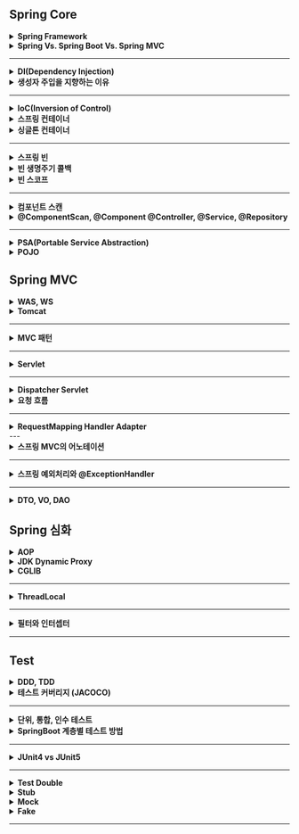 ## Spring Core

<details>
    <summary><b>Spring Framework</b></summary>

## 정리
### 스프링 프레임워크란?
- 자바 엔터프라이즈 개발을 편하게 해주는 경량급 오픈소스 애플리케이션 프레임워크
### 특징
- 프레임워크 
  - 응용 프로그램이나 소프트웨어 솔루션 개발을 수월하기 위해 구조, 틀이 제공된 소프트웨어 환경
- 애플리케이션 프레임워크
  - 특정 계층이나 기술, 업무 분야에 국한되지 않고 애플리케이션 전 영역을 포괄하는 범용적인 프레임워크
  - 애플리케이션 개발을 편하게 해준다.
- 경량급
  - 실제 스프링의 코드가 작은 규모로 되어있다는 뜻이 아니라 개발 환경이나 서버 환경이 더 가볍다는 의미이다.
  - EJB 는 WAS 를 이용하여 개발환경을 갖추는데 비용이 컸지만, Spring 은 톰캣이나 제티 등 가벼운 서버 환경에서도 동작한다.
    - 개발 과정이 더 편리해지고 생산성과 품질면에서 유리하다.
- 자바 엔터프라이즈 개발이 편하다.
  - 로우 레벨을 신경쓰지 않고 비즈니스 로직만 구현하는데 집중할 수 있다.
- 오픈 소스
  - 유연한 개발을 통해 버그와 문제점이 빠르게 발견된다.
  - 하지만 개발이 계속 될 것이라는 보장이 없다.
- POJO 기반
  - POJO(Plain Old Java Object) 기반으로 특정한 기술과 환경에 종속되지 않는 코드를 만들고 쉬운 개발을 보장해준다.
  - AOP, DI, PSA
## 예상 질문

## 참조
- https://incheol-jung.gitbook.io/docs/study/tobys-spring/undefined/8
</details>

<details>
    <summary><b>Spring Vs. Spring Boot Vs. Spring MVC</b></summary>

## 정리
### Spring
- 애플리케이션 개발을 편하게 해준는 자바의 프레임워크로 IoC 와 DI 를 통해 느슨한 결합을 유지할 수 있게 합니다.
### Spring Boot
- 스프링 프레임워크의 모듈로 설정 과정을 최소화 하도록 돕습니다. 
- 특징
  - 자동 설정
  - 내장 서버 제공 (톰캣, 제티)
  - in-memory DB 제공(H2)
  - 의존성의 버전 관리 (starter)
  - boilerplate code 빈도 낮춤
### Spring MVC
- 웹 애플리케이션 개발을 위한 MVC 프레임워크로 HTTP 기반입니다.
- 특징
  - MVC 패턴
  - 웹 애플리케이션을 위한 설정이 되어있음
## 예상 질문

## 참조
- https://www.javatpoint.com/spring-vs-spring-boot-vs-spring-mvc
</details>

---

<details>
    <summary><b>DI(Dependency Injection)</b></summary>

## 정리
### DI 란?
- 외부에서 두 객체 간의 관계를 결정해주는 디자인 패턴
- 인터페이스를 사이에 둬서 클래스 레벨에서 의존관계가 고정되지 않도록 하고 런타임 시에 관계를 동적으로 주입하여 유연성을 높이고 결합도를 낮출 수 있다.
### 생성자 주입
- 생성자를 통해 의존관계를 주입하는 방식
- 생성자의 호출 시점에 1회 호출되는 것이 보장된다.
### Setter 주입
- Setter 를 통해 의존 관계를 주입하는 방법
- 주입받는 객체가 변경될 가능성이 있는 경우에 사용
### 필드 주입
- 필드에 바로 의존 관계를 주입하는 방법
- 외부에서 접근이 불가능해서 테스트 코드 작성에 어려움이 존재한다.
- DI 프레임워크가 강제된다.
## 예상 질문

## 참조
- https://mangkyu.tistory.com/150
</details>

<details>
    <summary><b>생성자 주입을 지향하는 이유</b></summary>

## 정리
- 객체의 불변성 확보
- 테스트 코드 작성 용이
- final 키워드 작성
- 스프링에 비침투적인 코드 작성
- 순환 참조 에러 방지
## 예상 질문

## 참조
- https://mangkyu.tistory.com/125
</details>

---

<details>
    <summary><b>IoC(Inversion of Control)</b></summary>

## 정리
### IoC 란?
- 객체의 생성과 의존 관계 설정 등의 제어권을 넘기는 것을 의미한다. 애플리케이션 코드가 아니라 IoC 컨테이너에 의해 제어된다.
## 예상 질문

## 참조

</details>

<details>
    <summary><b>스프링 컨테이너</b></summary>

## 정리
### 스프링 컨테이너 (IoC 컨테이너)란?
![spring_container](images/spring_container.png)
- 스프링에서 IoC 를 담당하는 컨테이너로, 객체의 생명주기를 관리한다.
- 빈 팩토리: 오브젝트의 생성과 오브젝트 사이의 런타임 관계를 설정하는 DI 관점으로 볼 때의 컨테이너
- 애플리케이션 컨텍스트: DI 를 위한 여러 컨테이너 기능을 추가한 것
  - 빈 사이에 이벤트를 발생시키고 이를 전달받는 기능
  - 국제화가 지원되는 텍스트 메시지를 관리하는 기능
  - 리스너로 등록된 빈에게 이벤트 발생을 알려주는 기능
- 빈을 등록, 생성, 등록, 반환하는 역할을 수행한다.
## 예상 질문

## 참조
- https://dev-coco.tistory.com/80
</details>

<details>
    <summary><b>싱글톤 컨테이너</b></summary>

## 정리
### 싱글톤이란?
- 하나의 클래스에 하나의 인스턴스만 존재하는 것
- 적합한 객체
  - 상태가 없는 공유 객체
  - 읽기 전용 객체
- 장점
  - 불푤요한 메모리 누수를 방지
  - 클래스 간에 데이터 공유가 쉽다.
- 단점
  - 테스트 하기가 힘들다.
  - 서버 환경에서 싱글톤을 보장할 수 없다. (JVM 이 분산되어 설치된 경우)
  - 의존 관계 상으로 클라이언트가 구체 클래스에 의존하게 된다.(DIP 위반)
### 자바 싱글톤과 스프링 싱글톤
- 스프링에서는 객체들을 싱글톤으로 관리한다. 이 객체들을 빈이라고 한다.
- 객체의 생명주기를 위임함으로써 자바 싱글톤의 단점을 극복할 수 있다.
### 싱글톤 컨테이너
- 스프링에서 싱글톤 형태의 오브젝트를 만들고 관리하는 기능을 수행한다.
- 싱글톤 레지스트리라고도 한다.
## 예상 질문

## 참조
- https://tecoble.techcourse.co.kr/post/2020-11-07-singleton/
- https://mangkyu.tistory.com/153
- https://catsbi.oopy.io/6c4846a1-130d-4aba-94ea-e630cc15056d
</details>

---

<details>
    <summary><b>스프링 빈</b></summary>

## 정리
### 스프링 빈이란?
- 컨테이너 안에 들어있는 객체
- 스프링 컨테이너에 의해 관리되는 자바 객체(POJO)
### 등록
- Component Scan
  - `@Component` 를 명시하여 빈을 추가한다. (이외에도 `@Controller`, `@Service`... 등등)
  - 개발자가 직접 컨트롤이 가능한 클래스들의 경우
  - 클래스 또는 인터페이스에 붙임
- `@Bean`
  - `@Configuration` 이 달린 클래스에서 빈으로 등록하면 된다.
  - 개발자가 컨토롤이 불가능한 외부 라이브러리들을 Bean 으로 등록할 경우
  - 메서드 또는 어노테이션에 붙임
- xml 등록
### Bean Lite Mode
- 다음과 같이 빈을 등록할 수 있다.
```java
@Configuration
public class AppConfig {

    @Bean
    public MemberService memberService() {
        return new MemberServiceImpl(memberRepository());
    }

    @Bean
    public OrderService orderService() {
        return new OrderServiceImpl(memberRepository(), discountPolicy());
    }

    @Bean
    public MemberRepository memberRepository() {
        return new MemoryMemberRepository();
    }
}
```
- 위와 같이 등록한 경우 memberService 와 orderService 에서 각각 다른 MemoryMemberRepository 인스턴스를 사용한다고 생각할 수 있다.
- 스프링에서는 CGLIB 를 통해 바이트코드를 조작하여 인스턴스가 있으면 해당 인스턴스를 사용하고 없으면 인스턴스를 생성하는 방식으로 동작한다.
- 이때 `@Configuration` 대신 `@Component` 를 사용하면 Bean Lite Mode 로 동작하는데
  - Bean Lite Mode 는 CGLIB 를 이용하여 바이트 코드 조작을 하지 않는 방식을 의미한다.
  - 싱글톤을 보장하지 않는다.
## 예상 질문
- 스프링 빈(싱글톤 스코프)는 Thread-safe 한가?
  - 싱글톤 레지스트리를 통해 private 생성자, static 변수 등의 코드 없이 비즈니스 로직에 집중하고 테스트 코드에 용이한 싱글톤 객체를 제공하는 것뿐지지, 동기화 문제는 개발자가 처리해야 한다.
## 참조
- https://steady-coding.tistory.com/594
</details>

<details>
    <summary><b>빈 생명주기 콜백</b></summary>

## 정리
### Singleton 생명주기
1. 스프링 컨테이너 생성
2. 스프링 빈 생성
3. 의존 관계 주입
4. 초기화 콜백
5. 사용
6. 소멸전 콜백
7. 스프링 종료
### Prototype 생명주기
1. 스프링 컨테이너 생성
2. 스프링 빈 생성
3. 의존 관계 주입
4. 초기화 콜백
5. 사용
6. GC 에 의해 수거
## 예상 질문

## 참조

</details>

<details>
    <summary><b>빈 스코프</b></summary>

## 정리
### Singleton 빈
- 스프링 컨테이너에서 한번만 생성되며, 컨테이너가 사라질 때 제거된다.
- 스코프가 명시되지 않으면 싱글톤 빈이다.
- `@Scope("singletone")`
- 적합한 객체
  - 사용할 때마다 상태가 달라져야 하는 객체
  - 쓰기가 가능한 상태가 있는 객체
### Prototype 빈
- DI 가 발생할 때마다 새로운 객체가 생성되어 주입된다.
- 빈 소멸에 스프링 컨테이너가 관여하지 않고 GC 에 의해 빈이 제거된다.
- `@Scope("prototype")`
- 적합한 객체
  - 상태가 없는 공유 객체
  - 읽기 전용으로만 상태를 가진 객체
  - 쓰기가 가능한 상태를 지니면서 사용 빈도가 높은 객체(동기화 필요)
### 웹 스코프
- Spring MVC 를 사용할 경우 제공
- 웹 환경에서만 동작하는 스코프
  - 특정 주기가 끝날 때까지 관리한다.
#### 종류
- Request
  - HTTP 요청 하나가 들어오고 나갈 때까지 유지되는 스코프
  - 각각의 HTTP 요청마다 별도의 빈 인스턴스가 생성되고 관리된다.
- Session
  - HTTP Session 과 동일한 생명 주기를 가지는 스코프
- Application
  - 서블릿 컨텍스트와 동일한 생명 주기를 가지는 스코프
- WebSocket
  - 웹 소켓과 동일한 생명 주기를 가지는 스코프
## 예상 질문

## 참조

</details>

---

<details>
    <summary><b>컴포넌트 스캔</b></summary>

## 정리
### 컴포넌트 스캔이란?
- 빈으로 등록할 클래스들을 스프링 빈으로 등록해주는 과정
- `@Component` 를 가진 클래스가 대상
### 특징
- 빈 이름
  - 가장 앞 문자를 소문자로 바꾼 것이 빈 이름이 된다.
  - MemberService -> memberService
  - 수동 지정: `@Component("name")`
- 컴포넌트 스캔 범위: `@ComponentScan` 이 있는 파일의 패키지 아래를 찾는다.
  - basePackages, basePackageClasses 로 지정 가능
- 주의할 점
  - 하나의 인터페이스에 여러 구현체가 있을 때, 하나의 구현체에만 @Component 를 붙여야 충돌을 피할 수 있다.
    - 만약 여러 곳에 @Component 를 붙인다면, @Qualifier, @Primary 등을 이용해 충돌을 해결할 수 있다.
## 예상 질문

## 참조
- https://velog.io/@neity16/Spring-%ED%95%B5%EC%8B%AC-%EC%9B%90%EB%A6%AC-%EA%B8%B0%EB%B3%B8%ED%8E%B8-6-%EC%BB%B4%ED%8F%AC%EB%84%8C%ED%8A%B8-%EC%8A%A4%EC%BA%94Component-Scan-DI
</details>

<details>
    <summary><b>@ComponentScan, @Component @Controller, @Service, @Repository</b></summary>

## 정리
### @ComponentScan
- 해당 어노테이션이 있는 패키지를 기준으로 스캔 작업이 일어난다.
- stereotype 어노테이션들이 붙은 클래스들을 찾아 컨테이너에 등록한다.
- stereotype 을 여러 개로 나눈 이유는 가독성과 다른 처리를 위함이다.(`@Repository` 의 `DataAccessExection` 처리)
### @Component
- 스프링 빈으로 등록하기 위해 표시하는 기본 어노테이션
### @Configuration
- 빈 등록 클래스인 것을 나타내는 어노테이션
### @Controller
- Web MVC 에서 자주 사용하는 어노테이션으로 Controller 를 명시하기 위해 사용한다.
- vs `@RestController`
  - `@RestController` 는 Restful 서비스를 제공하기 위해 `@Controller` 를 확장한 개념이다.
  - `@Controller` 에 `@ResponseBody` 를 추가한 것이다.
  - View 를 통해 출력되지 않고 데이터 타입에 따라 MessageConverter 를 통해 변환이 된다.
### @Service
- 서비스 레이어라는 것을 표시하기 위한 어노테이션
### @Repository
- Repository 레이어라는 것을 표시하는 레이어
- DAO 메서드에서 발생하는 Unchecked Exception 를 `DataAccessException` 로 변환하는 역할 수행
## 예상 질문

## 참조

</details>

---

<details>
    <summary><b>PSA(Portable Service Abstraction)</b></summary>

## 정리
### PSA 란?
- 추상화 계층을 통해 기반 로직을 숨겨 개발자에게 편의성을 제공해주는 것
- 내부 구현과 관계 없이 외부에서 접근할 수 있는 구조이다.
  - POJO 원칙을 따른 Spring 의 기능으로, Spring 에서 사용하는 라이브러리들은 PSA 를 지켜야 한다.
### Spring Web MVC
- HttpServlet 을 상속받아 서블릿을 작성하는 부분을 추상화하였다.
#### 편의성 제공
- `@Controller` 어노테이션을 통해 요청을 매핑하는 컨트롤러로 역할을 부여할 수 있다.
- `@GetMapping` 과 `@PostMapping` 을 통해 요청을 매핑할 수 있다.
- 어노테이션을 통해 doPost(), doGet() 메서드를 구현하는 작업을 하지 않아도 된다.
> 서블릿 사용
```java
   public class FooServlet extends HttpServlet {
    
       // GET
       @Override
       protected void doGet(HttpServletRequest req, HttpServletResponse resp) throws ServletException, IOException {
           super.doGet(req, resp);
       }
   	
       // POST
       @Override
       protected void doPost(HttpServletRequest req, HttpServletResponse resp) throws ServletException, IOException {
           super.doPost(req, resp);
       }
   }
 ```
> 어노테이션 사용
```java
 @Controller
 class FooController {
 
   @GetMapping("/foo/new")
   public String createFoo(Map<String, Object> model) {
       // do something
   }
   
   @PostMapping("/bar/new")
   public String createBar(@Valid Bar bar, BindingResult result) {
       // do something
   }
 
 }
 ```
#### Portable
- 서블릿 기반에서 reactive 기반으로의 변경이 용이하다.
- 서블릿을 사용하는 코드에서 일부 코드만 바꿔주면 webflux 코드로 사용할 수 있다.
- 또한, WAS 또한 Tomcat 이 아닌 netty 로 변경하는 등 기존 코드를 변경하지 않고 기술 스택을 변경할 수 있다.
### Spring Transaction
#### 편의성 제공
- 다음과 같이 복잡한 트랜잭션 설정 코드를 작성하지 않고 `@Transactional` 을 통해 편리하게 트랜잭션 처리를 할 수 있다.
> [Oracle 페이지 예제](https://docs.oracle.com/javase/tutorial/jdbc/basics/transactions.html)
```java
public class Foo { 
  public void updateCoffeeSales(HashMap<String, Integer> salesForWeek) throws SQLException {
    String updateString =
            "update COFFEES set SALES = ? where COF_NAME = ?";
    String updateStatement =
            "update COFFEES set TOTAL = TOTAL + ? where COF_NAME = ?";

    try (PreparedStatement updateSales = con.prepareStatement(updateString);
         PreparedStatement updateTotal = con.prepareStatement(updateStatement))

    {
      con.setAutoCommit(false);
      for (Map.Entry<String, Integer> e : salesForWeek.entrySet()) {
        updateSales.setInt(1, e.getValue().intValue());
        updateSales.setString(2, e.getKey());
        updateSales.executeUpdate();

        updateTotal.setInt(1, e.getValue().intValue());
        updateTotal.setString(2, e.getKey());
        updateTotal.executeUpdate();
        con.commit();
      }
    } catch (SQLException e) {
      JDBCTutorialUtilities.printSQLException(e);
      if (con != null) {
        try {
          System.err.print("Transaction is being rolled back");
          con.rollback();
        } catch (SQLException excep) {
          JDBCTutorialUtilities.printSQLException(excep);
        }
      }
    }
  }
}
```
#### Portable
- JDBC 를 사용하는 `DatasourceTransactionManager`, JPA 를 사용하는 `JpaTransactionManager`, Hibernate 를 사용하는 `HibernateTransactionManager` 등 구현체를 유연하게 바꿀 수 있다.
#### Spring Cache
- `@Cacheable` 를 통해 추상화할 수 있다. 
- JCacheManager, ConcurrentMapCacheManager, EhCacheCacheManager 등 구현체를 바꿔도 정상적으로 동작한다.
## 예상 질문

## 참조
- https://dev-coco.tistory.com/83
- https://www.youtube.com/watch?v=P3vzrqADl8I
</details>

<details>
    <summary><b>POJO</b></summary>

## 정리
### POJO 란?
- Plain Old Java Object 의 약자로 특정 기술(프레임워크, 라이브러리 등) 에 종속적이지 않은 객체를 의미한다.
### 왜 필요한가?
- Spring 이전에 많이 쓰이던 EJB 는 클래스 코드가 EJB 에 지나치게 종속적이라는 문제가 존재했다.
- 이를 해결하기 위해 즉, 특정 기술에 지나치게 의존적이게 되는 현상을 방지하기 위해 POJO 라는 개념이 나오게 되었다.
### 조건
- 특정 규약에 종속되지 않아야 한다.
  - Java 에서 제공하는 API 외에는 종속되는게 없어야 함
- 특정 환경에 종속되지 않아야 한다.
  - 특정 기업의 프레임워크나 서버에서만 동작 가능한 코드로 작성하면 안된다.
- 객체지향적 원리에 충실해야 한다.
  - 단일 책임 원칙을 지켜야 한다.
### 장점
- 장점
  - 테스트하기 편하다.
  - 로우 레벨과 분리되기 때문에 비즈니스 로직에만 집중할 수 있게 된다.
### 특징
- POJO 클래스는 public 이어야 한다.
- 필드의 접근제어자에 대해 제한이 없다.
### vs Java Bean 
- 자바 빈은 제약 사항이 좀 더 많은 POJO 이다.
- 제약 사항
  - Serializable 을 구현해야 한다.
  - 필드의 접근 지정자는 private 이어야 한다.
  - 기본 생성자를 만들어야 한다.
  - getter, setter 이름을 getX, setX 형태로 해야 한다.(boolean 의 경우 isX 가능)
- Java Bean trade-off
  - 가변성
    - setter 로 인해 동시성이나 일관성 이슈가 있다.
  - Boilerplate
    - getter 와 setter 를 통해 코드가 난잡해짐
## 예상 질문

## 참조
- https://mangkyu.tistory.com/281
- https://www.nowwatersblog.com/springboot/springstudy/POJO
- https://www.baeldung.com/java-pojo-class
</details>

## Spring MVC

<details>
    <summary><b>WAS, WS</b></summary>

## 정리
### WAS 란?
- 특정 로직을 처리하는 동적인 컨텐츠를 제공하는 서버 (정적인 컨텐츠도 제공할 수 있다.)
- 예시로는 Tomcat, JBoss, Jeus 등이 존재한다.
### Web Server 란?
- 정적인 컨텐츠를 제공하는 서비스
- 예시로는 Apache, Nginx 등이 존재한다.
### WAS 로 정적인 컨텐츠를 제공하지 않는 이유?
- WAS 는 로직을 처리하는데 집중해야 한다.
- 기능을 분리하여 서버 부하를 방지해야 한다.
- 동적인 컨텐츠가 지연되면 정적 컨텐츠의 제공에도 영향을 받을 수 있다.
- 
## 예상 질문

## 참조
- https://yozm.wishket.com/magazine/detail/1780/
</details>

<details>
    <summary><b>Tomcat</b></summary>

## 정리
### Tomcat 이란?
- WAS 로서 Java EE 기반으로 만들어져 JSP 와 Servlet 을 구동하기 위한 서블릿 컨테이너 역할을 수행한다.
### Apache 
- Web Server 로 정적인 웹페이지를 응답한다.
### Apache Tomcat
- 아파치의 일부 기능을 가져온 톰캣이다.
- 정적인 웹 페이지는 아파치만 사용하고, 동적인 웹페이즈는 톰캣도 같이 이용한다.
## 예상 질문

## 참조

</details>

---

<details>
    <summary><b>MVC 패턴</b></summary>

## 정리
### MVC 패턴이란?
- Model, View, Controller 로 애플리케이션을 구성하는 디자인 패턴이다.
![mvc_pattern](images/mvc_pattern.png)
### Model
- 뷰에 출력할 데이터를 담는다.
- 뷰가 필요한 데이터를 모델에 담기 때문에 뷰는 비즈니스 로직이나 데이터 접근을 몰라도 된다.
### View
- 레이아웃과 화면 처리
### Controller
- HTTP 요청을 받아 파라미터를 검증하고 비즈니스 로직을 수행한다.
- 뷰에 전달할 결과 데이터를 조회하여 모델에 담는다.
- Controller 에 비즈니스 로직을 담는 경우 코드가 너무 비대해져 Service 계층을 넣기도 한다.
### 장단점
- 장점
  - 기능 별로 코드를 분리하여, 가독성을 높이고 재사용성을 증가시킨다.
  - 구조가 단순하다.
- 단점 
  - 뷰와 모델의 완벽한 분리가 어렵고, 애플리케이션이 커질수록 코드가 복잡해지고 유지보수가 어렵다.
### JSP 웹 아키텍쳐
#### Model 1
- 뷰와 로직을 모두 JSP 페이지에서 처리
- 장점
  - 구조가 단순하여 개발 속도가 빠르다.
  - 진입 장벽이 낮다.
- 단점
  - 뷰와 로직이 섞이기 때문에 코드가 복잡해진다.
  - 백엔드와 프론트엔드의 분업이 어렵다.
  - 코드의 재사용성이 낮고 유지보수가 힘들다.
#### Model 2
- JSP 에서 출력만 처리
- 장점
  - 출력을 위한 뷰 코드가 로직 부분과 분리되어 코드가 깔끔해진다.
  - 뷰와 로직의 역할 분담이 수월해진다.
  - 기능에 따라 분리되므로 재사용성이나 유지보수가 좋아진다.
- 단점
  - 구조가 복잡해 개발 속도가 느리고 진입 장벽이 존재한다.
  - 구조 설계를 위한 많은 시간이 필요하다.
## 예상 질문

## 참조
- https://hsp1116.tistory.com/9
</details>

---

<details>
    <summary><b>Servlet</b></summary>

## 정리
### Servlet 이란?
- 클라이언트의 요청을 처리하고, 그 결과를 반환하는 Servlet 클래스의 구현 규칙을 지킨 자바 웹 프로그래밍 기술
### 특징
- 클라이언트의 요청에 대해 동적으로 작동하는 웹 애플리케이션 컴포넌트
- html 을 사용하여 요청에 응답한다.
- Java Thread 이용
- MVC 에서는 Controller 로 이용된다.
- HTTP 프로토콜 서비스를 지원하는 HttpServlet 클래스를 상속받는다.
- UDP 보다 처리 속도가 느리다.
- HTML 변경 시 Servlet 을 재컴파일해야한다.
- 한계점
  - 자바 코드로 HTML 을 작성하기 때문에 코드 작성이 어렵다.
  - 이를 보완하고자 템플릿 엔진이 나왔다.
  - 예) JSP, Thymeleaf, Freemarker
### 동작 방식
![Servlet](images/Servlet.png)
1. 클라이언트가 URL 을 입력하면 HTTP 요청이 서블릿 컨테이너로 전달된다.
2. 요청을 전달받은 서블릿 컨테이너는 HttpServletRequest, HttpServletResponse 객체를 생성한다.
3. web.xml 을 기반으로 사용자가 요청한 URL 에 해당하는 서블릿을 찾는다.
4. 해당 서블릿에서 service() 메서드를 호출하고 HTTP 메서드에 따라 doGet(), doPost() 메서드를 호출한다.
5. 응답이 끝나면 HttpServletRequest, HttpServletResponse 객체를 소멸시킨다.
#### Servlet 생명주기
![Servlet_Life_Cycle](images/Servlet_Life_Cycle.png)
### Servlet Container
- 서블릿을 관리해주는 컨테이너
- 클라이언트의 요청을 전달받아 응답을 할수있게 웹서버와 소켓 통신을 한다.
- 예시: 톰캣
  - 웹 서버와 통신하여 JSP 와 Servlet 이 작동하는 환경을 제공
#### 역할
- 웹서버와 통신 지원
  - 소켓을 생성하고 연결하는 것 등을 추상화시켜 비즈니스 로직에만 집중하게 해준다.
- 서블릿의 생명주기 관리
- 멀티쓰레드 지원 및 관리
  - 요청 하나 당 자바 쓰레드 하나를 생성하여 요청을 처리한다.
- 선언적인 보안 관리
  - 보안 관련 내용을 서블릿이나 자바 코드에 작성하지 않아도 된다.
  - 수정 사항이 생겨도 재컴파일을 하지 않아도 된다.
### JSP
- Java Server Page
- 자바 코드가 들어가있는 HTML 코드
- 웹 프로그래머가 소스 코드를 수정할 경우 디자인 부분을 건들지 않아도 되서 효율적
- HTML 작성을 깔끔하게 작성할 수 있고 동적으로 자바 코드를 넣을 수 있다.
- 서블릿은 데이터의 입력, 수정 등에 대한 제어를 JSP 에게 넘긴다.
#### 동작 방식
![Servlet_Operation](images/Servlet_Operation.png)
- 클라이언트가 JSP 파일을 요청하면 동적으로 데이터를 jsp 파일에 넣어 컨테이너에 전달한다.
- 컨테이너는 해당 JSP 파일을 java 파일로 변환한다.
- WAS 에 의해 JSP 파일은 서블릿 클래스 파일로 컴파일된다.
## 예상 질문

## 참조
- https://mangkyu.tistory.com/14
</details>

---

<details>
    <summary><b>Dispatcher Servlet</b></summary>

## 정리
### Front Controller 패턴
- 서블릿 하나로 클라이언트의 요청을 받는 패턴이다.
- 중복 코드가 없어지고 공통 처리를 할 수 있다.
- Spring MVC 에서는 Dispatcher Servlet 이 해당 역할을 수행한다.
### Dispatcher Servlet
- 표현 계층에서 HTTP 요청을 모두 받는 프론트 컨트롤러이다.
- 공통 작업은 DispatcherServlet 에서 처리하고 세부 작업은 해당 컨트롤러에 위임한다.
## 예상 질문

## 참조

</details>

<details>
    <summary><b>요청 흐름</b></summary>

## 정리
![DispatcherServlet](images/DispatcherServlet.png)
1. HTTP 요청이 들어온다.
2. 핸들러 매핑이 해당 요청을 처리할 컨트롤러를 조회한다.
3. 핸들러를 처리할 핸들러 어댑터를 조회한다.
4. 핸들러 어댑터를 통해 핸들러의 메서드를 실행한다.
5. ModelView 를 반환한다.
6. 뷰 이름을 viewResolver 에게 전달하고 해당하는 View 객체를 반환한다.
7. 뷰에게 모델을 전달한다.
8. HTTP 응답을 내보낸다.
## 예상 질문
- 하나의 컨트롤러로 여러 요청을 받을 수 있을까?
  - 해당 컨트롤러는 싱글턴으로 등록되어 여러 스레드의 요청이 들어와도 하나의 컨트롤러 객체를 공유하며 처리된다. 다만 상태를 가질 경우 Thread-safe 하지 않을 수 있다.
## 참조
- https://tecoble.techcourse.co.kr/post/2021-06-25-dispatcherservlet-part-1/
</details>

---

<details>
    <summary><b>RequestMapping Handler Adapter</b></summary>

## 정리
### @RequestMapping Handler Adapter 란?
- 어노테이션 기반 컨트롤러인 @RequestMapping 을 지원하는 핸들러 어댑터이다.
- HandlerAdapter 인터페이스를 확장하여 구현한 클래스 중 하나이다.
  - RequestMappingHandlerAdapter
  - HttpRequestHandlerAdapter: HttpRequestHandler 처리
  - SimpleControllerHandlerAdapter: Controller 인터페이스 처리
#### 동작 방식
![RequestMappingHandlerAdapter](images/RequestMappingHandlerAdapter.png)
1. 클라이언트의 요청에 따라 HandlerMapping 에서 핸들러를 가져온다. 가져온 핸들러를 통해 핸들러 어댑터를 결정한다.
```java
class DispatcherServlet {
	protected void doDispatch(HttpServletRequest request, HttpServletResponse response) throws Exception {
        // ...
      
		// Determine handler for the current request.
		mappedHandler = getHandler(processedRequest);
		if (mappedHandler == null) {
			noHandlerFound(processedRequest, response);
			return;
		}

		// Determine handler adapter for the current request.
		HandlerAdapter ha = getHandlerAdapter(mappedHandler.getHandler());
		
        // ...
	}
}
```
2. HandlerMethodArgumentResolver 에 의해 클라이언트의 요청에 있는 파라미터들을 객체로 변환한다.
3. 이 때의 핸들러 어댑터가 RequestMappingHandlerAdapter 로 해당 핸들러 어댑터의 handle() 메서드를 실행한다.
```java
class DispatcherServlet {
	protected void doDispatch(HttpServletRequest request, HttpServletResponse response) throws Exception {
        // ...

        // Actually invoke the handler.
        mv = ha.handle(processedRequest, response, mappedHandler.getHandler());
		
        // ...
	}
}
```
4. HandlerMethodReturnValuehandler 에서 응답 값을 변환하고 처리한다.
  - ModelAndView, json 등의 형태로 반환

## 예상 질문
- 
## 참조
- https://kmkunk.tistory.com/149
</details>
---

<details>
    <summary><b>스프링 MVC의 어노테이션</b></summary>

## 정리
### 종류
- @RequestMapping
  - URI 를 Controller 와 매핑할 때 사용
  - 공통 경로를 지정하기 위해 주로 사용
- @GetMapping, @PostMapping, @DeleteMapping, @PutMapping, @PatchMapping
  - HTTP 메서드를 설정함과 동시에 하위 url 설정
- @RequestParam
  - query string 의 값을 가져올 때 사용
  - 값을 변환할 때 등록한 컨버터나 PropertyEditor 에 의존
- @RequestPart
  - multipart/form-data 형태의 요청이 들어올 때 사용
  - HttpMessageConvertor 에 의전
    - Content-Type 헤더에 들어있는 값을 보고 판단
- @RequestBody
  - 클라이언트가 전송하는 Json 형태의 HTTP Body 를 Java 객체로 변환하는 역할 수행
  - MappingJackson2HttpMessageConverter 이용
    - 내부적으로 ObjectMapper 사용
  - 기본 생성자로 객체를 만들고, Getter 나 Setter 등의 메소드로 필드를 찾아 Reflection 으로 값을 설정
- @ModelAttribute
  - form 형태의 HTTP Body 와 요청 파라미터들을 생성자나 Setter 로 바인딩하기 위해 사용
  - 객체의 타입과 파라미터의 타입이 일치하는지 확인하는 작업을 추가로 실행한다.
    - 만약 검증을 통과하지 못하면 BindException 발생
  - 생성자로 값이 설정되고 생성자로 값이 설정되지 않는 필드는 Setter 로 설정
- @RequestHeader
  - HTTP Header 의 정보를 꺼낼 때 사용
- @PathVariable
  - path variable 값을 가져올 때 사용
## 예상 질문
- 
## 참조
- https://devlog-wjdrbs96.tistory.com/401
- https://mangkyu.tistory.com/72
</details>

---

<details>
    <summary><b>스프링 예외처리와 @ExceptionHandler</b></summary>

## 정리
### 스프링 예외처리
- 스프링은 예외 처리를 위해 BasicErrorController 를 구현해두었다.
  - 스프링 부트에서는 예외가 발생하면 기본적으로 /error 로 예외 요청을 다시 전달하도록 WAS 설정을 한다.
  > 컨트롤러(예외발생) -> 인터셉터 -> 서블릿(Dispatcher Servlet) -> 필터 -> WAS -> WAS -> 필터 -> Dispatcher Servlet -> 인터셉터 -> BasicErrorController
- 결론은 에러 컨트롤러를 한번 더 호출한다.
- Spring 은 예외 처리를 비즈니스 로직과 분리하기 위해 HandlerExceptionResolver 인터페이스를 사용한다.
  - 발생한 Exception 을 catch 하고 HTTP 상태나 응답 메시지 등을 설정하는 과정에서 WAS 에서는 정상적으로 응답이 나간것으로 인식한다.
    - 따라서 WAS 를 다시 거쳐 예외 컨트롤러를 거치는 과정을 겪지 않는다.
### HandlerExceptionResolver
- 해당 인터페이스에는 다음과 같은 구현체가 빈으로 등록이 되어있다.(언급한 순서대로 우선순위가 지정되어있음)
  - DefaultErrorAttributes
    - 에러 속성을 저정하며 직접 예외 처리하지 않음
  - ExceptionHandlerExceptionResolver
    - 에러 응답을 위한 Controller 나 ControllerAdvice 에 있는 ExceptionHandler 처리
  - ResponseStatusExceptionResolver
    - HTTP 상태 코드를 지정하는 @ResponseStatus 또는 ResponseStatusException 처리
  - DefaultHandlerExceptionResolver
    - Spring 내부의 기본 예외 처리
#### 흐름
1. ExceptionHandlerResolver 동작
   1. 예외가 발생한 컨트롤러 안에 적합한 @ExceptionHandler 가 있는지 검사
   2. 만약 있다면 처리하고 없다면 @ControllerAdvice 가 붙은 클래스로 넘어가서 다시 검사
   3. 만약 있다면 처리하고 해당 에러에 적합한 @ExceptionHandler 가 없다면 다음 처리기로 넘어감
2. ResponseStatusExceptionResolver 동작
   1. @ResponseStatus 가 있는지 또는 ResponseStatusException 이 있는지 검사
   2. 만약 있다면 ServletResponse 의 sendError() 로 예외가 서블릿까지 전달되고, 서블릿이 BasicErrorController 로 요청 전달
   3. 없다면 다음 처리기로 이동
3. DefaultHandlerExceptionResolver
   1. Spring 의 내부 예외인지 검사하여 맞으면 에러를 처리하고 아니면 넘어감
4. 적합한 ExceptionResolver 가 없으므로 예외가 서블릿까지 전달되고, 서블릿은 SpringBoot 가 실행한 자동 설정에 맞게 BasicErrorController 로 요청을 전달함

### @ResponseStatus
- 에러 HTTP 상태를 변경
- 적용 범위
  - Exception 클래스
  - 메서드에 @ExceptionHandler 와 함께
  - 클래스에 @RestControllerAdvice 와 함께
- WAS 까지 예외를 전달하여 에러 컨트롤러를 재호출하게 한다.
- 한계점
  - 에러 응답의 내용을 수정할 수 없다.
  - 예외 클래스와 강하게 결합되어 같은 예외는 같은 상태와 에러 메시지를 반환한다.
  - 별도의 응답 상태가 필요하다면 예외 클래스를 추가해야 한다.
  - WAS 까지 예외가 전달되어 컨트롤러를 재호출한다.
  - 외부에서 정의한 Exception 클래스에는 사용할 수 없다.
### ResponseStatusException
- 외부 라이브러리에서 정의한 코드에 @ResponseStatus 를 붙일 수 없는 단점을 해결하기 위해 나왔다.
- HTTP 상태와 선택적으로 reason 과 cause 를 추가할 수 있다.
- UncheckedException 을 상속받고 있어 명시적으로 예외를 처리하지 않아도 된다.
- 한계점
  - 직접 예외 처리를 프로그래밍하므로 일관된 예외 처리가 어렵다.
  - 예외 처리 코드가 중복된다.
  - Spring 내부의 예외를 처리하는 것이 어렵다.
  - 예외가 WAS 까지 전달된다.
### @ExceptionHandler
- 유연하게 에러 처리를 하기위해 제공하는 기능
- 적용 범위
  - 컨트롤러의 메서드
  - @ControllerAdvice, @RestControllerAdvice 가 있는 클래스의 메서드
- Exception 클래스들을 속성으로 받아 처리할 예외를 지정할 수 있다.
  - @ResponseStatus 와 같이 사용할 수 있고, 이 때 ResponseEntity 와 같이 사용한다면 ResponseEntity 의 상태 코드가 먼저 적용된다. 
  - @ResponseStatus 와 달리 응답 페이로드를 자유롭게 다룰 수 있다.
- 주의점
  - 속성으로 등록한 예외 클래스와 파라미터로 받는 예외 클래스가 동일해야 한다.
- 한계점
  - 컨트롤러에 넣을 경우, 컨트롤러에 에러 처리 코드가 섞이고 에러 처리 코드가 다른 컨트롤러와 중복될 수 있다.
### @ControllerAdvice, @RestControllerAdvice
- @ExceptionHandler 를 전역적으로 처리할 수 있게 한다.
- 둘의 차이는 json 으로 응답을 내려주는 것의 차이이다.
- 해당 어노테이션이 붙은 클래스는 빈으로 등록되어 전역적으로 에러를 핸들링할 수 있다.
- basePackages 로 특정 클래스나 패키지를 지정할 수 있다.
- 스프링에서는 NoHandlerFoundException 과 같은 예외를 처리하는 클래스를 미리 만들어두었다.
  - ResponseEntityExceptionHandler
  - @ControllerAdvice 가 붙은 클래스는 해당 추상 클래스를 상속받아 일관된 예외 응답을 내려줄 수 있다. 
- 주의할 점
  - 해당 어노테이션을 붙인 클래스가 여러 개가 존재할 경우, @Order 어노테이션으로 순서를 지정해야 한다. 그렇지 않으면 spring 에 의해 임의의 순서대로 처리하게 된다.
## 예상 질문
- 
## 참조
- https://mangkyu.tistory.com/204
</details>

---

<details>
    <summary><b>DTO, VO, DAO</b></summary>

## 정리
### DTO
- 계층 간 데이터의 교환을 위한 자바 Bean
- 로직을 가지지 않는 데이터 클래스이다.
### VO
- 읽기 전용 클래스로 불변 클래스이다.
- 주로 값 타입을 표현하기 위해 사용한다.
- equals() 와 hashcode() 를 재정의하여 내부의 값이 같으면 같은 객체라고 인식하게 한ㄴ다.
### DAO
- DB 의 data 에 접근하기 위한 객체
## 예상 질문
- 
## 참조
- 
</details>

## Spring 심화

<details>
    <summary><b>AOP</b></summary>

## 정리
### AOP 란?
- 관점 지향 프로그래밍으로 공통 관심 사항과 핵심 관심 사항을 분리하는 것을 의미한다.
### 목적
- 소스 코드에서 반복적으로 쓰이는 코드를 Aspect 로 모듈화 하여 핵심 로직에서 분리
- 개발자가 핵심 로직에 집중할 수 있게 한다.
### 주요 용어
![AOP_Concepts](images/AOP_Concepts.png)
- Aspect: 공통된 관심사를 모듈화한 것
- JoinPoint: Advice 가 적용될 수 있는 모든 위치
- Advice: 부가 기능 로직을 정의하는 곳
- PointCut: JoinPoint 중 Advice 가 적용될 위치를 선별하는 표현식
- Target: Aspect 를 적용하는 곳
- Weaving: PointCut 에 의해 결정된 Target 의 JoinPoint 에 Advice 를 적용하는 것
### 장점
- 공통 관심 사항을 핵심 관심 사항으로부터 분리시켜 핵심 로직을 깔끔하게 유지할 수 있다.
- 코드의 가독성, 유지보수성을 높일 수 있다.
- 각각의 모듈에 수정이 필요하면 다른 모듈의 수정 없이 해당 로직만 변경하면 된다.
- 공통 로직을 적용할 대상을 선택할 수 있다.
### Spring AOP 의 동작 방식
1. 다이내믹 프록시 객체의 생성 요청
2. 포인트컷을 통한 부가 기능 대상 여부 확인
3. 어드바이스로 부가 기능 적용
4. 실제 기능 처리
#### 특징
- 자바의 기본 JDK 와 스프링 컨테이너 외에는 다른 기술이 필요하지 않다.
- 스프링 컨테이너가 필요해 부가기능 처리가 어렵다.
### AspectJ AOP
- CGLIB 바이트 조작 라이브러리를 사용한다.
- 타겟 오브젝트의 바이트 코드를 고쳐서 부가기능을 직접 넣는 방식으로 동작한다.
- 프록시를 사용하지 않는 이유
  - 바이트 코드를 조작하면 Spring 과 같은 컨테이너의 도움이 필요하다.
  - 프록시 방식보다 훨씬 강력하고 유연한 AOP 를 제공한다.
- 적용하는 방법
  - 클래스 또는 메서드의 이름 패턴으로 적용
  - 빈의 이름으로 적용
  - 어노테이션으로 적용
## 예상 질문
- 
## 참조
- https://www.baeldung.com/spring-aop
- https://mangkyu.tistory.com/161
</details>

<details>
    <summary><b>JDK Dynamic Proxy</b></summary>

## 정리
### Proxy 패턴
- 디자인 패턴 중 하나로, 오리지널 객체 대신 프록시 객체를 사용해 로직의 흐름을 제어하는 패턴이다.
### JDK Dynamic Proxy 란?
- Java 언어에서 제공하는 라이브러리로, 프록시 객체를 자동으로 생성해준다.
- 인터페이스를 기반으로 프록시를 생성해주는 방식
- 한계점
  - 프록시를 적용하기 위해서 반드시 인터페이스를 생성하야 함
  - 구체 클래로는 빈을 주입받을 수 없고, 반드시 인터페이스로만 주입받아야 함
## 예상 질문
- 
## 참조
- 
</details>

<details>
    <summary><b>CGLIB</b></summary>

## 정리
### CGLIB 란?
- 클래스 기반으로 바이트코드를 조작하여 프록시를 생성하는 방법
- 인터페이스가 없어도 동작한다.
- 제약 사항
  - 기본 생성자가 필요하다.
  - 생성자가 2번 호출된다.
  - final 클래스나 final 메서드에는 적용이 안된다.
## 예상 질문
- 
## 참조
- 
</details>

---

<details>
    <summary><b>ThreadLocal</b></summary>

## 정리
### ThreadLocal 이란?
- 각 쓰레드에 할당되는 저장 공간이다.
- 주의 사항
  - 멀티 쓰레드 환경에서는 쓰레드 풀을 많이 이용하여 비용을 낮춘다.
  - 이런 환경에서 ThreadLocal 를 사용하는 경우 ThreadLocal 변수에 보관된 데이터를 사용이 끝나면 반드시 remove() 를 통해 삭제를 해야 한다.
  - 쓰레드 풀 환경에서는 해당 쓰레드가 재사용될 수 있기 때문에 이전에 사용했던 값을 공유할 수 있다.
#### 활용
- Spring Security
  - 사용자 인증 정보를 전파하기 위해 ThreadLocal 을 사용한다.
- Spring Transaction
  - 트랜잭션 매니저가 트랜잭션 컨텍스트를 전파하는데 ThreadLocal 을 사용한다.
  - 트랜잭션 매니저는 Connection 을 ThreadLocal 로 관리한다.
- 쓰레드에서 안전한 데이터 보관
## 예상 질문
- 
## 참조
- https://icarus8050.tistory.com/95
</details>

---

<details>
    <summary><b>필터와 인터셉터</b></summary>

## 정리
### Filter 란?
- Dispatcher Servlet 에 요청이 전달되기 전/후에 url 패턴에 맞는 모든 요청에 대해 부가 작업을 처리하는 기능 제공
- WAS 단에서 동작하기 때문에 Spring 과 무관하게 동작한다.
- 필터를 추가하기 위해서는 [Filter](https://javaee.github.io/javaee-spec/javadocs/javax/servlet/Filter.html) 인터페이스를 구현하면 된다.
- Request/Response 객체 조작 가능
  - 다른 객체로 바꿀 수 있다.
- Spring 예외 처리의 관리를 받을 수 없다.
  - ControllerAdvice 의 ExceptionHandler 에 잡히지 않는다.
#### 용도
- 공통된 보안 및 인증/인가 관련 작업
- 모든 요청에 대한 로깅 및 감사
- 이미지/데이터 압축 및 문자열 인코딩
- Spring 과 분리되어야 하는 기능
#### 메서드
- init
  - 필터 객체를 초기화하고 서비스에 추가하기 위한 메서드
  - 웹 컨테이너는 해당 메서드를 1회 호출하여 필터 객체를 초기화하고 이후의 요청은 doFilter 메서드에서 처리한다.
- doFilter
  - URL-Pattern 에 맞는 모든 HTTP 요청이 웹 컨테이너에 의해 실행되는 메서드
  - Dispatcher Servlet 으로 요청이 전달되기 전에 실행된다.
  - doFilter 의 파라미터인 FilterChain 의 doFilter 메서드를 통해 다음 필터로 요청을 전달한다.
  - FilterChain 의 doFilter 전/후에 필요한 과정을 넣는다.
- destroy
  - 필터 객체를 서비스에서 제거하고 사용하는 자원을 반환하기 위한 메서드
  - 웹 컨테이너는 해당 메서드를 1회 호출하고 이후 doFilter 에 의해 처리되지 않는다.
### 인터셉터
- Spring 에서 제공하는 기술로, Dispatcher Servlet 이 컨트롤러를 호출하기 전/후에 요청과 응답을 참조하거나 가공할 수 있는 기능을 제공하는 것
- 스프링 빈으로 등록되어 컨테이너의 관리를 받는다.
- 인터셉터를 추가하기 위해서는 HandlerInterceptor 인터페이스를 구현하면 된다.
- Request/Response 객체 조작 불가능
  - 다른 객체로 바꿀 수 없다.
- Spring 예외 처리의 관리를 받을 수 있다.
  - ControllerAdvice 의 ExceptionHandler 에 잡혀 예외 처리가 가능하다.
#### 용도
- 세부적인 보안 및 인증/인가 공통 작업
- API 호출에 대한 로깅 및 감사
- Controller 넘겨주는 정보의 가공
#### 메서드
- preHandle
  - 컨트롤러가 호출되기 전에 실행되기 때문에 전처리 과정이나 요청 정보를 가공하는 경우에 사용된다.
  - 반환값이 true 면 다음 인터셉터나 컨트롤러의 메서드를 호출하지만, false 면 작업을 중단한다.
- postHandle
  - 컨트롤러 이후에 호출되어 후처리 과정에 사용된다.
  - REST API 기반의 Json 데이터를 반환할 때는 잘사용되지 않는다.
- afterCompletion
  - 모든 뷰에서 최종 결과를 생성하는 것을 포함해 모든 작업이 완료된 후에 실행된다.
  - 요청 처리 중에 사용한 리소스를 반환할 때 사용한다.
  - 예외가 발생하더라도 반드시 실행된다.
    - finally 문에 호출 메서드가 포함됨
#### 동작 과정
1. DispatcherServlet 은 HandlerExecutionChain 클래스의 형태로 처리할 Controller 의 메서드를 찾는다.
2. HandlerExceptionChain 에 등록된 인터셉터들을 순차적으로 실행하고 핸들러 어댑터를 통해 Controller 의 메서드를 실행한다.
3. 만약 등록된 인터셉터가 없다면 바로 Controller 메서드를 실행된다.
```java
class DispatcherServlet {
  protected void doDispatch(HttpServletRequest request, HttpServletResponse response) throws Exception {
	  
	// 인터셉터들의 preHandle() 메서드 실행  
    if (!mappedHandler.applyPreHandle(processedRequest, response)) {
      return;
    }

    // Controller 메서드 실행
    mv = ha.handle(processedRequest, response, mappedHandler.getHandler());

    // 인터셉터들의 postHandle() 메서드 실행  
    mappedHandler.applyPostHandle(processedRequest, response, mv);
  }
}
```
```java
class HandlerExceptionChain {

    boolean applyPreHandle(HttpServletRequest request, HttpServletResponse response) throws Exception {
      for (int i = 0; i < this.interceptorList.size(); i++) {
        HandlerInterceptor interceptor = this.interceptorList.get(i);
        if (!interceptor.preHandle(request, response, this.handler)) {
            triggerAfterCompletion(request, response, null);
            return false;
        }
        this.interceptorIndex = i;
      }
      return true;
    }
	
    void applyPostHandle(HttpServletRequest request, HttpServletResponse response, @Nullable ModelAndView mv)
            throws Exception {
    
      for (int i = this.interceptorList.size() - 1; i >= 0; i--) {
        HandlerInterceptor interceptor = this.interceptorList.get(i);
        interceptor.postHandle(request, response, this.handler, mv);
      }
    }
}
```
### AOP vs Interceptor
- 인터셉터 대신에 AOP 를 적용하여 부가 기능을 구현할 수도 있다.
- 하지만 컨트롤러의 호출 과정에 적용되는 부가 기능은 인터셉터를 사용하는 것이 낫다.
  - 컨트롤러는 타입과 실행 메서드가 모두 제각각이기 때문에 포인터컷의 작성이 어렵다.
  - AOP 에서 HttpServletRequest/Response 객체를 얻기 힘들다.
## 예상 질문
- 
## 참조
- https://mangkyu.tistory.com/173
</details>

---

## Test

<details>
    <summary><b>DDD, TDD</b></summary>

## 정리
### DDD 란?
- 도메인 주도 설계라고 부르고, 도메인 패턴을 중심에 놓고 설계하는 방식을 일컫는다.
- 모듈 간의 의존성을 최소화하고 응집성은 최대화하는 것이 목표
- 특징
  - 도메인 그 자체와 도메인 로직에 초점을 맞춘다.
  - 보편적인 언어의 사용
  - 소프트웨어 엔티티와 도메인 컨셉을 가능한 가장 가까이 일치시키는 것
#### 장단점
- 장점
  - S/W 라이프사이클 동안 용이한 커뮤니케이션
  - 모듈화/캡슐화 기반 유연성 향상
  - 현재 상황에 적합한 S/W 개발
- 단점
  - 도메인 전문가 참여 필수 요구
  - 기존 도메인의 관행 개선 어려움
  - 기술적으로 복잡한 프로젝트에 부적합
### TDD 란?
- 테스트 주도 개발로, 반복 테스트를 이용한 소프트웨어 방법론이다.
- 작은 단위의 테스트 케이스를 작성하고 이를 통화하는 코드를 추가하는 단계를 반복하여 구현
#### 개발 주기
- Red: 실패하는 테스트 코드를 먼저 작성한다.
- Green: 테스트 코드를 성공시키기 위한 실제 코드를 작성한다.
- Blue: 중복 코드 제고, 일반화 등의 리팩토링을 수행한다.
#### 장단점
- 장점
  - 보다 튼튼한 객체지향적인 코드 생산
  - 재셜계 시간의 단축
  - 디버깅 시간 단축
  - 테스트 문서 대체 가능
  - 추가 구현의 용이함
- 단점
  - 생산성의 저하
## 참조
- https://incheol-jung.gitbook.io/docs/q-and-a/architecture/ddd
- https://hanamon.kr/tdd%EB%9E%80-%ED%85%8C%EC%8A%A4%ED%8A%B8-%EC%A3%BC%EB%8F%84-%EA%B0%9C%EB%B0%9C/
- http://blog.skby.net/%EB%8F%84%EB%A9%94%EC%9D%B8-%EC%A3%BC%EB%8F%84-%EC%84%A4%EA%B3%84-ddd-domain-driven-design/
</details>

<details>
    <summary><b>테스트 커버리지 (JACOCO)</b></summary>

## 정리
### 테스트 커버리지란?
- 시스템 또는 소프트웨어의 테스트를 논할 때 얼마나 테스트가 충분한가를 나타낸 것
### JACOCO
- Java 코드 커버리지를 체크하는 라이브러리
- 테스트코드를 돌리고 그 커버리지 결과를 눈으로 보기 좋도록 html 이나 xml, csv 같은 리포트로 생성

## 참조

</details>

---

<details>
    <summary><b>단위, 통합, 인수 테스트</b></summary>

## 정리
### 단위 테스트
- 소프트웨어 설계의 최소 단위인 모듈이나 컴포넌트에 초첨을 맞춰 테스트하는 것
- 사용자의 요구사항을 기반으로 한 기능성 테스트를 최우선으로 한다.
- 자바에서는 주로 JUnit 으로 테스트한다.
### 통합 테스트
- 단위 테스트가 완료된 모듈들을 결합하여 하나의 시스템으로 완성시키는 과정에서의 테스트
- 모듈 간 또는 통합된 컴포넌트 간의 상호 작용 오류를 검사한다.
- SpringBoot 에서는 `@SpringBootTest` 를 이용한다.
### 인수 테스트
- 개발한 소프트웨어가 사용자의 요구사항을 충족하는지에 중점을 두고 테스트하는 것
- 시나리오를 만들고 개발자는 이에 의거해서 코드를 작성한다.
- Java 에서는 주로 RestAssured, MockMvc 같은 도구를 활용
## 참조
- https://tecoble.techcourse.co.kr/post/2021-05-25-unit-test-vs-integration-test-vs-acceptance-test/
</details>

<details>
    <summary><b>SpringBoot 계층별 테스트 방법</b></summary>

## 정리
### Domain
- 도메인 로직 테스트는 JUnit 이나 AssertJ 등의 테스트 편의 도구를 이용한다.
### Repository
- 저장 및 조회와 관련된 Repository 테스트는 JPA 의 경우 `@DataJpaTest` 를 이용하여 슬라이스 테스트를 한다.
### Service
- 비즈니스 로직 테스트
- Mockito 프레임워크 이용
### Controller
- 요청 데이터를 서비스에게 전달하고, 서비스가 반환하는 결과를 클라이언트에게 반환하는 부분 테스스
- 컨트롤러의 로직이 많지 않은 경우 컨트롤러 레이어만 테스트하는 것에 효용성이 크지 않을 수 있다.
  - Mock 대신 실제 서비스 및 도메인 계층을 대상으로 통합 테스트로 작성하는 편이 좋다.
## 참조

</details>

---

<details>
    <summary><b>JUnit4 vs JUnit5</b></summary>

## 정리
### JUnit 이란?
- 자바 프로그래밍 언어용 유닛 테스트 프레임워크
- JUnit5 는 자바 8부터 지원, JUnit4 는 자바 5 부터 지원한다.
### Architecture
- JUnit4 는 하나의 모듈로 구성
- JUnit5 는 3개의 모듈로 구성
  - JUnit Platform: 테스트를 실행해주는 런처 제공. TestEngine API 제공
  - JUnit Jupiter: TestEngine API 구현체. JUnit5 지원
  - JUnit Vintage: TestEngine API 구현체. JUnit4, JUnit3 지원
### 어노테이션 차이
| Feature                    | JUnit4         | JUnit5         |
|----------------------------|----------------|----------------|
| 테스트 메서드 선언                 | @Test(속성 설정 O) | @Test(속성 설정 X) |
| 각 테스트 전에 실행할 메서드 선언        | @Before        | @BeforeEach    |
| 각 테스트 후에 실행할 메서드 선언        | @After         | @AfterEach     |
| 클래스를 실행하기 전에 먼저 실행할 메서드 선언 | @BeforeClass   | @BeforeAll     |
| 클래스를 실행한 후에 먼저 실행할 메서드 선언  | @AfterClass    | @AfterAll      |
| 테스트하지 않은 메서드 정의            | @Ignore        | @Disabled      |
### Assertions
- JUnit5 에서는 org.JUnit.jupter.api.Assertions 이용
- JUnit4 에서는 org.JUnit.Assert 이용
- JUnit5 부터 람다를 활용
### Assumptions
- JUnit5 에서는 org.JUnit.jupter.api.Assumptions 이용
- JUnit4 에서는 org.JUnit.Assume 이용
## 참조

</details>

---

<details>
    <summary><b>Test Double</b></summary>

## 정리
### Test Double
- 테스트를 진행하기 어려운 경우 이를 대신해 테스트를 진행할 수 있도록 만들어주는 객체
## 참조

</details>


<details>
    <summary><b>Stub</b></summary>

## 정리
### Dummy
- 인스턴스화된 객체가 필요하지만 기능은 필요하지 않은 경우 사용
- 정상 동작은 보장하지 않는다. 
- 동작하지 않아도 테스트에 영향을 미치지 않을 경우 사용
### Stub
- Dummy 객체가 실제로 동작하는 것처럼 보이게 만들어 놓은 객체
- 인터페이스 또는 기본 클래스가 최소한으로 구현된 상태
- 테스트에서 호출된 요청에 대해 미리 준비해둔 결과를 제공한다.
- 단점
  - 원본 메서드가 수정될 경우 해당 구현체에서도 구성해야 한다.
## 참조

</details>


<details>
    <summary><b>Mock</b></summary>

## 정리
### Mock
- 호출에 대한 기대를 명세하고 내용에 따라 동작하고록 프로그래밍된 객체
## 참조

</details>


<details>
    <summary><b>Fake</b></summary>

## 정리
### Fake
- 복잡한 로직이나 객체 내부에서 필요로 하는 다른 외부 객체들의 동작을 단순화하여 구현한 객체
- 동작의 구현을 가지고 있지만 실제 프로덕션에는 적합하지 않은 객체이다.
## 참조

</details>


---